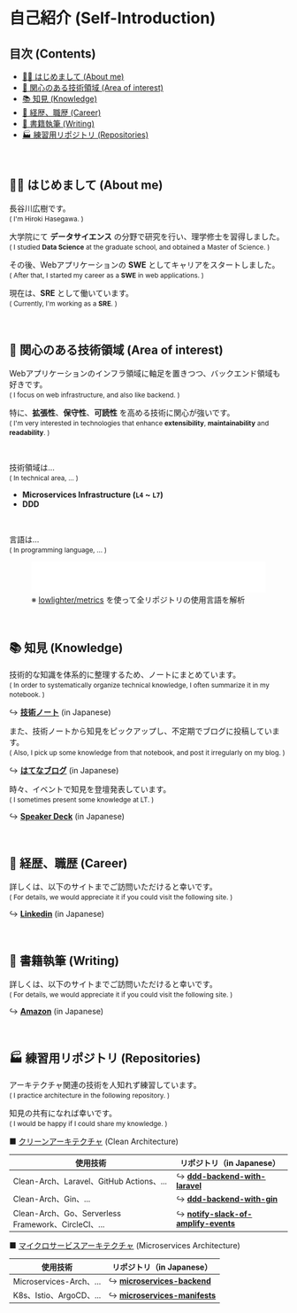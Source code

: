 # 自己紹介 (Self-Introduction)

## 目次 (Contents)

- [👋🏻 はじめまして (About me)](#-はじめまして-about-me)
- [🎯 関心のある技術領域 (Area of interest)](#-関心のある技術領域-area-of-interest)
- [📚 知見 (Knowledge)](#-知見-Knowledge)
- [💼 経歴、職歴 (Career)](#-経歴職歴-career)
- [📖 書籍執筆 (Writing)](#-書籍執筆-writing)
- [🏭 練習用リポジトリ (Repositories)](#-練習用リポジトリ-repositories)

<br>

## 👋🏻 はじめまして (About me)

長谷川広樹です。<br>
<span style="font-size: 85%;">( I'm Hiroki Hasegawa. )</span>

大学院にて **データサイエンス** の分野で研究を行い、理学修士を習得しました。<br>
<span style="font-size: 85%;">( I studied **Data Science** at the graduate school, and obtained a Master of Science. )</span>

その後、Webアプリケーションの **SWE** としてキャリアをスタートしました。<br>
<span style="font-size: 85%;">( After that, I started my career as a **SWE** in web applications. )</span>

現在は、**SRE** として働いています。<br>
<span style="font-size: 85%;">( Currently, I'm working as a **SRE**. ) </span>

<br>

## 🎯 関心のある技術領域 (Area of interest)

Webアプリケーションのインフラ領域に軸足を置きつつ、バックエンド領域も好きです。<br>
<span style="font-size: 85%;">( I focus on web infrastructure, and also like backend. )</span>

特に、**拡張性**、**保守性**、**可読性** を高める技術に関心が強いです。<br>
<span style="font-size: 85%;">( I'm very interested in technologies that enhance **extensibility**, **maintainability** and **readability**. )</span>

<br>

技術領域は...<br>
<span style="font-size: 85%;">( In technical area, ... )</span>

- **Microservices Infrastructure (`L4` ~ `L7`)** 
- **DDD**

<br>

言語は...<br>
<span style="font-size: 85%;">( In programming language, ... )</span>

<figure><img src="https://raw.githubusercontent.com/hiroki-it/hiroki-it/main/github-metrics.svg" alt="github-metrics"><figcaption>※ <a href="https://github.com/lowlighter/metrics">lowlighter/metrics</a> を使って全リポジトリの使用言語を解析</figcaption></figure>

<br>

## 📚 知見 (Knowledge)

技術的な知識を体系的に整理するため、ノートにまとめています。<br>
<span style="font-size: 85%;">( In order to systematically organize technical knowledge, I often summarize it in my notebook. )</span>

↪️ **[技術ノート](https://hiroki-it.github.io/tech-notebook/)** (in Japanese)

また、技術ノートから知見をピックアップし、不定期でブログに投稿しています。<br>
<span style="font-size: 85%;">( Also, I pick up some knowledge from that notebook, and post it irregularly on my blog. )</span>

↪️ **[はてなブログ](https://hiroki-hasegawa.hatenablog.jp/archive)** (in Japanese)

時々、イベントで知見を登壇発表しています。<br>
<span style="font-size: 85%;">( I sometimes present some knowledge at LT. )</span>

↪️ **[Speaker Deck](https://speakerdeck.com/hiroki_hasegawa)** (in Japanese)

<br>

## 💼 経歴、職歴 (Career)

詳しくは、以下のサイトまでご訪問いただけると幸いです。<br>
<span style="font-size: 85%;">( For details, we would appreciate it if you could visit the following site. )</span>

↪️ **[Linkedin](https://www.linkedin.com/in/%E5%BA%83%E6%A8%B9-%E9%95%B7%E8%B0%B7%E5%B7%9D-21b051175/)** (in Japanese)

<br>

## 📖 書籍執筆 (Writing)

詳しくは、以下のサイトまでご訪問いただけると幸いです。<br>
<span style="font-size: 85%;">( For details, we would appreciate it if you could visit the following site. )</span>

↪️ **[Amazon](https://www.amazon.co.jp/stores/%E9%95%B7%E8%B0%B7%E5%B7%9D-%E5%BA%83%E6%A8%B9/author/B0DTK474CL?ref=ap_rdr&isDramIntegrated=true&shoppingPortalEnabled=true)** (in Japanese)

<br>

## 🏭 練習用リポジトリ (Repositories)

アーキテクチャ関連の技術を人知れず練習しています。<br>
<span style="font-size: 85%;">( I practice architecture in the following repository. )</span>

知見の共有になれば幸いです。<br>
<span style="font-size: 85%;">( I would be happy if I could share my knowledge. )</span>

■ <ins>クリーンアーキテクチャ</ins> (Clean Architecture)

| 使用技術                                            | リポジトリ（in Japanese）                                                                            |
| --------------------------------------------------- |-----------------------------------------------------------------------------------------------|
| Clean-Arch、Laravel、GitHub Actions、...            | ↪️ **[ddd-backend-with-laravel](https://github.com/hiroki-it/ddd-backend-with-laravel)**             |
| Clean-Arch、Gin、...                                | ↪️ **[ddd-backend-with-gin](https://github.com/hiroki-it/ddd-backend-with-gin)**                     |
| Clean-Arch、Go、Serverless Framework、CircleCI、... | ↪️ **[notify-slack-of-amplify-events](https://github.com/hiroki-it/notify-slack-of-amplify-events)** |

■ <ins>マイクロサービスアーキテクチャ</ins> (Microservices Architecture)

| 使用技術                   | リポジトリ（in Japanese）                                                                            |
|------------------------|-----------------------------------------------------------------------------------------------|
| Microservices-Arch、... | ↪️ **[microservices-backend](https://github.com/hiroki-it/microservices-backend)**                  |
| K8s、Istio、ArgoCD、...   | ↪️ **[microservices-manifests](https://github.com/hiroki-it/microservices-manifests)**               |

<br>

